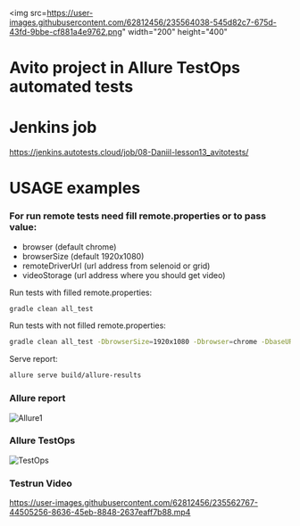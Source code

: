 

<img src=https://user-images.githubusercontent.com/62812456/235564038-545d82c7-675d-43fd-9bbe-cf881a4e9762.png" width="200" height="400"


# Avito project in Allure TestOps automated tests

# Jenkins job
https://jenkins.autotests.cloud/job/08-Daniil-lesson13_avitotests/

# USAGE examples

### For run remote tests need fill remote.properties or to pass value:

* browser (default chrome)
* browserSize (default 1920x1080)
* remoteDriverUrl (url address from selenoid or grid)
* videoStorage (url address where you should get video)

Run tests with filled remote.properties:
```bash
gradle clean all_test
```

Run tests with not filled remote.properties:
```bash
gradle clean all_test -DbrowserSize=1920x1080 -Dbrowser=chrome -DbaseURL=https://www.avito.ru/
```

Serve report:
```bash
allure serve build/allure-results
```

### Allure report
![Allure1](https://user-images.githubusercontent.com/62812456/235561905-58b72ac3-e6e0-441e-87e9-4a169f866a07.jpg)

### Allure TestOps
![TestOps](https://user-images.githubusercontent.com/62812456/235562130-c9990ba8-5ace-4402-8bb7-29688111cd8a.jpg)

### Testrun Video

https://user-images.githubusercontent.com/62812456/235562767-44505256-8636-45eb-8848-2637eaff7b88.mp4


